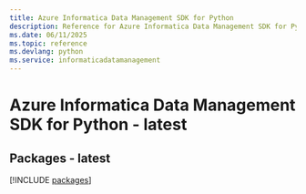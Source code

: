 ```yaml
---
title: Azure Informatica Data Management SDK for Python
description: Reference for Azure Informatica Data Management SDK for Python
ms.date: 06/11/2025
ms.topic: reference
ms.devlang: python
ms.service: informaticadatamanagement
---
```

# Azure Informatica Data Management SDK for Python - latest
## Packages - latest
[!INCLUDE [packages](informatica-data-management-index.md)]
